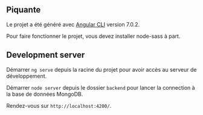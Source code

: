 ## Piquante

Le projet a été généré avec [Angular CLI](https://github.com/angular/angular-cli) version 7.0.2.

Pour faire fonctionner le projet, vous devez installer node-sass à part.

## Development server

Démarrer `ng serve` depuis la racine du projet pour avoir accès au serveur de développement.

Démarrer `node server` depuis le dossier `backend` pour lancer la connection à la base de données MongoDB.

Rendez-vous sur `http://localhost:4200/`.

